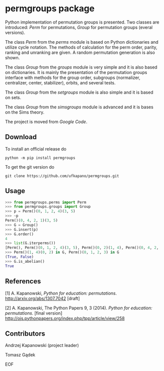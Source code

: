 # permgroups package

Python implementation of permutation groups is presented. 
Two classes are introduced: *Perm* for permutations, 
*Group* for permutation groups (everal versions). 

The class *Perm* from the *perms* module
is based on Python dictionaries and utilize cycle notation. 
The methods of calculation for the perm order, parity, ranking and unranking 
are given. A random permutation generation is also shown. 

The class *Group* from the *groups* module
is very simple and it is also based on dictionaries. 
It is mainly the presentation of the permutation groups interface with 
methods for the group order, subgroups (normalizer, centralizer, center, 
stabilizer), orbits, and several tests.

The class *Group* from the *setgroups* module
is also simple and it is based on sets.

The class *Group* from the *simsgroups* module
is advanced and it is bases on the Sims theory.

The project is moved from *Google Code*.

## Download

To install an official release do

    python -m pip install permgroups

To get the git version do

    git clone https://github.com/ufkapano/permgroups.git

## Usage

~~~python
>>> from permgroups.perms import Perm
>>> from permgroups.groups import Group
>>> p = Perm()(0, 1, 2, 4)(3, 5)
>>> ~p
Perm()(0, 4, 2, 1)(3, 5)
>>> G = Group()
>>> G.insert(p)
>>> G.order()
4
>>> list(G.iterperms())
[Perm(), Perm()(0, 1, 2, 4)(3, 5), Perm()(0, 2)(1, 4), Perm()(0, 4, 2, 1)(3, 5)]
>>> Perm()(1, 4)(0, 2) in G, Perm()(0, 1, 2, 3) in G
(True, False)
>>> G.is_abelian()
True
~~~

## References

[1] A. Kapanowski, *Python for education: permutations*. 
http://arxiv.org/abs/1307.7042 [draft]

[2] A. Kapanowski, The Python Papers 9, 3 (2014). 
*Python for education: permutations*. [final version]
http://ojs.pythonpapers.org/index.php/tpp/article/view/258 

## Contributors

Andrzej Kapanowski (project leader)

Tomasz Gądek

EOF
